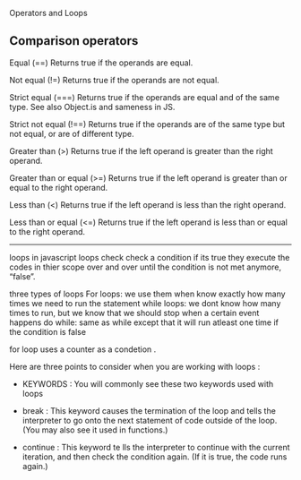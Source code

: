 Operators and Loops
##  Comparison operators 

Equal (==)    Returns true if the operands are equal.    

Not equal (!=)    Returns true if the operands are not equal.    

Strict equal (===)    Returns true if the operands are equal and of the same type. See also Object.is and sameness in JS.

Strict not equal (!==)    Returns true if the operands are of the same type but not equal, or are of different type.    

Greater than (>)    Returns true if the left operand is greater than the right operand.

Greater than or equal (>=)    Returns true if the left operand is greater than or equal to the right operand.    

Less than (<)    Returns true if the left operand is less than the right operand.    

Less than or equal (<=)    Returns true if the left operand is less than or equal to the right operand.    

 ------------------------------------------------------------------------------------------------------------

loops in javascript
loops check check a condition if its true they execute the codes in thier scope over and over until the condition is not met anymore, “false”.

three types of loops
For loops: we use them when know exactly how many times we need to run the statement
while loops: we dont know how many times to run, but we know that we should stop when a certain event happens
do while: same as while except that it will run atleast one time if the condition is false
 

 for loop uses a counter as a condetion . 
 
 Here are three points to consider when you are working with loops :
 * KEYWORDS :
You will commonly see these
two keywords used with loops 

* break :
This keyword causes the
termination of the loop and tells
the interpreter to go onto the
next statement of code outside
of the loop. (You may also see it
used in functions.)

* continue : 
This keyword te lls the interpreter
to continue with the current
iteration, and then check the
condition again. (If it is true, the
code runs again.)